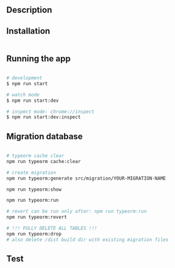 ## Description

## Installation

```bash

```

## Running the app

```bash

# development
$ npm run start

# watch mode
$ npm run start:dev

# inspect mode: chrome://inspect
$ npm run start:dev:inspect

```

## Migration database

```bash

# typeorm cache clear
npm run typeorm cache:clear

# create migration
npm run typeorm:generate src/migration/YOUR-MIGRATION-NAME

npm run typeorm:show

npm run typeorm:run

# revert can be run only after: npm run typeorm:run
npm run typeorm:revert

# !!! FULLY DELETE ALL TABLES !!!
npm run typeorm:drop
# also delete /dist build dir with existing migration files

```

## Test

```bash

```
